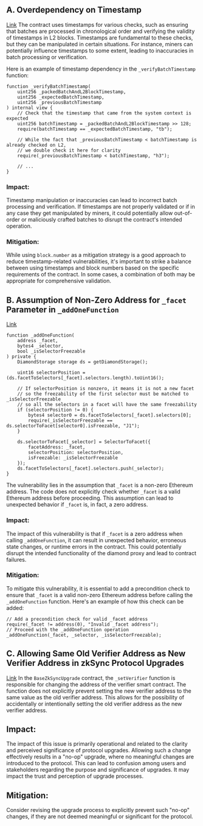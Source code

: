 ## A. Overdependency on Timestamp
[Link](https://github.com/code-423n4/2023-10-zksync/blob/72f5f16ed4ba94c7689fe38fcb0b7d27d2a3f135/code/contracts/ethereum/contracts/zksync/facets/Executor.sol#L74-L95)
The contract uses timestamps for various checks, such as ensuring that batches are processed in chronological order and verifying the validity of timestamps in L2 blocks. Timestamps are fundamental to these checks, but they can be manipulated in certain situations. For instance, miners can potentially influence timestamps to some extent, leading to inaccuracies in batch processing or verification.

Here is an example of timestamp dependency in the `_verifyBatchTimestamp` function:
```solidity
function _verifyBatchTimestamp(
    uint256 _packedBatchAndL2BlockTimestamp,
    uint256 _expectedBatchTimestamp,
    uint256 _previousBatchTimestamp
) internal view {
    // Check that the timestamp that came from the system context is expected
    uint256 batchTimestamp = _packedBatchAndL2BlockTimestamp >> 128;
    require(batchTimestamp == _expectedBatchTimestamp, "tb");

    // While the fact that _previousBatchTimestamp < batchTimestamp is already checked on L2,
    // we double check it here for clarity
    require(_previousBatchTimestamp < batchTimestamp, "h3");

    // ...
}

```
### Impact:
Timestamp manipulation or inaccuracies can lead to incorrect batch processing and verification. If timestamps are not properly validated or if in any case they get manipulated by miners, it could potentially allow out-of-order or maliciously crafted batches to disrupt the contract's intended operation.
### Mitigation:
While using `block.number` as a mitigation strategy is a good approach to reduce timestamp-related vulnerabilities, it's important to strike a balance between using timestamps and block numbers based on the specific requirements of the contract. In some cases, a combination of both may be appropriate for comprehensive validation.

## B. Assumption of Non-Zero Address for `_facet` Parameter in `_addOneFunction`
[Link](https://github.com/code-423n4/2023-10-zksync/blob/72f5f16ed4ba94c7689fe38fcb0b7d27d2a3f135/code/contracts/ethereum/contracts/zksync/libraries/Diamond.sol#L206-L229)
```solidity
function _addOneFunction(
    address _facet,
    bytes4 _selector,
    bool _isSelectorFreezable
) private {
    DiamondStorage storage ds = getDiamondStorage();

    uint16 selectorPosition = (ds.facetToSelectors[_facet].selectors.length).toUint16();

    // If selectorPosition is nonzero, it means it is not a new facet
    // so the freezability of the first selector must be matched to _isSelectorFreezable
    // so all the selectors in a facet will have the same freezability
    if (selectorPosition != 0) {
        bytes4 selector0 = ds.facetToSelectors[_facet].selectors[0];
        require(_isSelectorFreezable == ds.selectorToFacet[selector0].isFreezable, "J1");
    }

    ds.selectorToFacet[_selector] = SelectorToFacet({
        facetAddress: _facet,
        selectorPosition: selectorPosition,
        isFreezable: _isSelectorFreezable
    });
    ds.facetToSelectors[_facet].selectors.push(_selector);
}
```
The vulnerability lies in the assumption that `_facet` is a non-zero Ethereum address. The code does not explicitly check whether `_facet` is a valid Ethereum address before proceeding. This assumption can lead to unexpected behavior if `_facet` is, in fact, a zero address.
### Impact:
The impact of this vulnerability is that if `_facet` is a zero address when calling `_addOneFunction`, it can result in unexpected behavior, erroneous state changes, or runtime errors in the contract. This could potentially disrupt the intended functionality of the diamond proxy and lead to contract failures.
### Mitigation:
To mitigate this vulnerability, it is essential to add a precondition check to ensure that `_facet` is a valid non-zero Ethereum address before calling the `_addOneFunction` function. Here's an example of how this check can be added:
```solidity
// Add a precondition check for valid _facet address
require(_facet != address(0), "Invalid _facet address");
// Proceed with the _addOneFunction operation
_addOneFunction(_facet, _selector, _isSelectorFreezable);
```
## C. Allowing Same Old Verifier Address as New Verifier Address in zkSync Protocol Upgrades
[Link](https://github.com/code-423n4/2023-10-zksync/blob/1fb4649b612fac7b4ee613df6f6b7d921ddd6b0d/code/contracts/ethereum/contracts/upgrades/BaseZkSyncUpgrade.sol#L111-L123)
In the `BaseZkSyncUpgrade` contract, the `_setVerifier` function is responsible for changing the address of the verifier smart contract. The function does not explicitly prevent setting the new verifier address to the same value as the old verifier address. This allows for the possibility of accidentally or intentionally setting the old verifier address as the new verifier address.
## Impact:
The impact of this issue is primarily operational and related to the clarity and perceived significance of protocol upgrades. Allowing such a change effectively results in a "no-op" upgrade, where no meaningful changes are introduced to the protocol. This can lead to confusion among users and stakeholders regarding the purpose and significance of upgrades. It may impact the trust and perception of upgrade processes.
## Mitigation:
Consider revising the upgrade process to explicitly prevent such "no-op" changes, if they are not deemed meaningful or significant for the protocol.